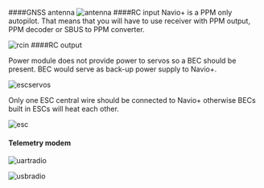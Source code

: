 ####GNSS antenna
![antenna](Navio-APM/img/Navio+GNSSantenna.png)
####RC input
Navio+ is a PPM only autopilot. That means that you will have to use receiver with PPM output, PPM decoder or SBUS to PPM converter.

![rcin](Navio-APM/img/Navio+RCInput.png)
####RC output

Power module does not provide power to servos so a BEC should be present. BEC would serve as back-up power supply to Navio+.

![escservos](Navio-APM/img/Navio+RCOutputESCandServos.png)

Only one ESC central wire should be connected to Navio+ otherwise BECs built in ESCs will heat each other.

![esc](Navio-APM/img/Navio+RCOutputESCs.png)
#### Telemetry modem
![uartradio](Navio-APM/img/Navio+UARTradiomodem.png)

![usbradio](Navio-APM/img/Navio+USBradiomodem.png)